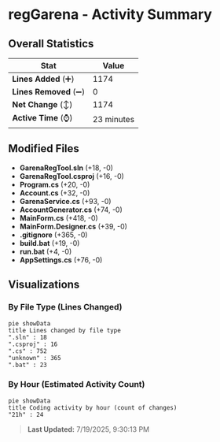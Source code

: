 # regGarena - Activity Summary 

## Overall Statistics

| Stat                   | Value                                                             |
| ---------------------- | ----------------------------------------------------------------- |
| **Lines Added** (➕)   | 1174                                          |
| **Lines Removed** (➖) | 0                                        |
| **Net Change** (↕)    | 1174                |
| **Active Time** (⌚)   | 23 minutes |


## Modified Files
- **GarenaRegTool.sln** (+18, -0)
- **GarenaRegTool.csproj** (+16, -0)
- **Program.cs** (+20, -0)
- **Account.cs** (+32, -0)
- **GarenaService.cs** (+93, -0)
- **AccountGenerator.cs** (+74, -0)
- **MainForm.cs** (+418, -0)
- **MainForm.Designer.cs** (+39, -0)
- **.gitignore** (+365, -0)
- **build.bat** (+19, -0)
- **run.bat** (+4, -0)
- **AppSettings.cs** (+76, -0)

## Visualizations

### By File Type (Lines Changed)

```mermaid
pie showData
title Lines changed by file type
".sln" : 18
".csproj" : 16
".cs" : 752
"unknown" : 365
".bat" : 23
```

### By Hour (Estimated Activity Count)

```mermaid
pie showData
title Coding activity by hour (count of changes)
"21h" : 24
```


> **Last Updated:** 7/19/2025, 9:30:13 PM